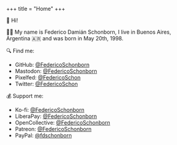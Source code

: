 +++
title = "Home"
+++

<!-- markdownlint-disable MD033 MD041 -->

👋 Hi!

🙋‍♂️ My name is Federico Damián Schonborn, I live in Buenos Aires, Argentina 🇦🇷 and was born in May 20th, 1998.

🔍 Find me:

- GitHub: [@FedericoSchonborn](https://github.com/FedericoSchonborn)
- Mastodon: <a rel="me" href="https://mastodon.social/@FedericoSchonborn">@FedericoSchonborn</a>
- Pixelfed: [@FedericoSchon](https://pixelfed.social/i/web/profile/452313118060737153)
- Twitter: [@FedericoSchon](https://twitter.com/FedericoSchon)

💰 Support me:

- Ko-fi: [@FedericoSchonborn](https://ko-fi.com/FedericoSchonborn)
- LiberaPay: [@FedericoSchonborn](https://liberapay.com/FedericoSchonborn)
- OpenCollective: [@FedericoSchonborn](https://opencollective.com/FedericoSchonborn)
- Patreon: [@FedericoSchonborn](https://patreon.com/FedericoSchonborn)
- PayPal: [@fdschonborn](https://paypal.me/fdschonborn)
